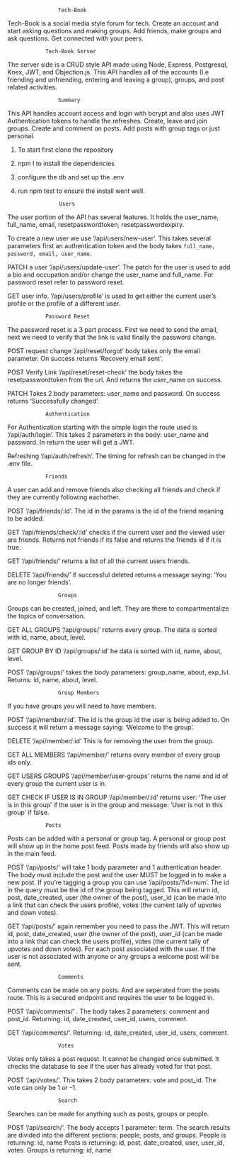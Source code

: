 					Tech-Book

Tech-Book is a social media style forum for tech. Create an account and start asking questions and making groups. Add friends, make groups and ask questions. Get connected with your peers.

				Tech-Book Server

The server side is a CRUD style API made using Node, Express, Postgresql, Knex,  JWT, and Objection.js. This API handles all of the accounts (I.e friending and unfriending, entering and leaving a group), groups, and post related activities.  


					Summary

This API handles account access and login with bcrypt and also uses JWT Authentication tokens to handle the refreshes. Create, leave and join groups.
Create and comment on posts. Add posts with group tags or just personal.

1. To start first clone the repository
2. npm I to install the dependencies
3. configure the db and set up the .env
4. run npm test to ensure the install went well.


					Users

The user portion of the API has several features. It holds the user_name, full_name, email, resetpasswordtoken, resetpasswordexpiry.

To create a new user we use ‘/api/users/new-user’. This takes several parameters first an authentication token and the body takes `full_name, password, email, user_name`.

PATCH a user ‘/api/users/update-user’. The patch for the user is used to add a bio and occupation and/or change the user_name and full_name.
For password reset refer to password reset.

GET user info. ‘/api/users/profile’ is used to get either the current user’s profile or the profile of a different user.

				Password Reset

The password reset is a 3 part process. First we need to send the email, next we need to verify that the link is valid finally the password change.

POST request change ‘/api/reset/forgot’ body takes only the email parameter. On success returns ‘Recovery email sent’.

POST Verify Link ‘/api/reset/reset-check’ the body takes the resetpasswordtoken from the url. And returns the user_name on success.

PATCH Takes 2 body parameters: user_name and password. 	On success returns ‘Successfully changed’.

		
				Authentication

For Authentication starting with the simple login the route used is ‘/api/auth/login’. This takes 2 parameters in the body: user_name and password. In return the user will get a JWT.

Refreshing ‘/api/auth/refresh’. The timing for refresh can be changed in the .env file.

				Friends
A user can add and remove friends also checking all friends and check if they are currently following eachother.

POST ‘/api/friends/:id’. The id in the params is the id of the friend meaning to be added. 

GET ‘/api/friends/check/:id’ checks if the current user and the viewed user are friends. Returns not friends if its false and returns the friends id if it is true.

GET ‘/api/friends/’ returns a list of all the current users friends.

DELETE ‘/api/friends/’ if successful deleted returns a message saying: ‘You are no longer friends’.  

				



					Groups
Groups can be created, joined, and left. They are there to compartmentalize the topics of conversation.

GET ALL GROUPS ‘/api/groups/’ returns every group. The data is sorted with id, name, about, level.

GET GROUP BY ID ‘/api/groups/:id’ he data is sorted with id, name, about, level.

POST ‘/api/groups/’ takes the body parameters: group_name, about, exp_lvl.
Returns:  id, name, about, level.


					Group Members

If you have groups you will need to have members. 

POST ‘/api/member/:id’.  The id is the group id the user is being added to. 
On success it will return a message saying: ‘Welcome to the group’.

DELETE ‘/api/member/:id’ This is for removing the user from the group.

GET ALL MEMBERS ‘/api/member/’ returns every member of every group ids only.

GET USERS GROUPS ‘/api/member/user-groups’ returns the name and id of every group the current user is in.

GET CHECK IF USER IS IN GROUP ‘/api/member/:id’ returns user: ‘The user is in this group’ if the user is in the group and message: ‘User is not in this group’ if false.
		

				Posts

Posts can be added with a personal or group tag. A personal or group post will show up in the home post feed. Posts made by friends will also show up in the main feed. 

POST ‘/api/posts/’ will take 1 body parameter and 1 authentication header. The body must include the post and the user MUST be logged in to make a new post. If you’re tagging a group you can use ‘/api/posts/?id=num’. The id in the query must be the id of the group being tagged. This will return id, post, date_created, user (the owner of the post), user_id (can be made into a link that can check the users profile), votes (the current tally of upvotes and down votes).

GET ‘/api/posts/’ again remember you need to pass the JWT. This will return id, post, date_created, user (the owner of the post), user_id (can be made into a link that can check the users profile), votes (the current tally of upvotes and down votes). For each post associated with the user. If the user is not associated with anyone or any groups a welcome post will be sent.

					Comments

Comments can be made on any posts. And are seperated from the posts route.
This is a secured endpoint and requires the user to be logged in. 

POST ‘/api/comments/’ . The body takes 2 parameters: comment and post_id. Returning: id, date_created, user_id, users, comment.

GET ‘/api/comments/’. Returning: id, date_created, user_id, users, comment.

		
					Votes

Votes only takes a post request. It cannot be changed once submitted. It checks the database to see if the user has already voted for that post. 

POST ‘/api/votes/’. This takes 2 body parameters: vote and post_id. The vote can only be 1 or -1. 


					Search

Searches can be made for anything such as posts, groups or people. 

POST ‘/api/search/’. The body accepts 1 parameter: term. The search results are divided into the different sections: people, posts, and groups.
People is returning: id, name
Posts is returning: id, post, date_created, user, user_id, votes.
Groups is returning: id, name


				